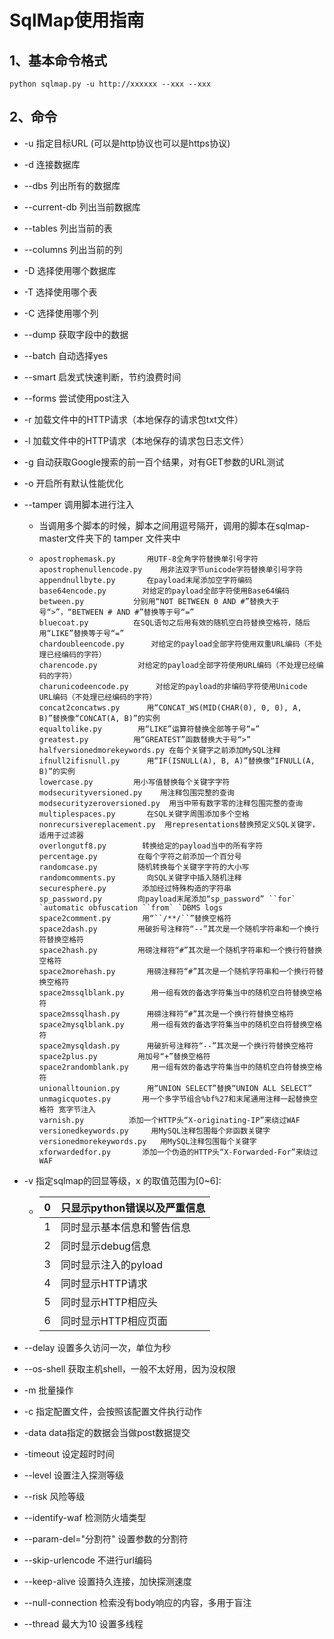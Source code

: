 # SqlMap使用指南

## 1、基本命令格式

```
python sqlmap.py -u http://xxxxxx --xxx --xxx
```

## 2、命令

* -u 指定目标URL (可以是http协议也可以是https协议)

* -d 连接数据库

* --dbs 列出所有的数据库

* --current-db 列出当前数据库

* --tables 列出当前的表

* --columns 列出当前的列

* -D 选择使用哪个数据库

* -T 选择使用哪个表

* -C 选择使用哪个列

* --dump 获取字段中的数据

* --batch 自动选择yes

* --smart 启发式快速判断，节约浪费时间

* --forms 尝试使用post注入

* -r 加载文件中的HTTP请求（本地保存的请求包txt文件）

* -l 加载文件中的HTTP请求（本地保存的请求包日志文件）

* -g 自动获取Google搜索的前一百个结果，对有GET参数的URL测试

* -o 开启所有默认性能优化

* --tamper 调用脚本进行注入

  * 当调用多个脚本的时候，脚本之间用逗号隔开，调用的脚本在sqlmap-master文件夹下的 tamper 文件夹中

  * ```
    apostrophemask.py       用UTF-8全角字符替换单引号字符
    apostrophenullencode.py    用非法双字节unicode字符替换单引号字符
    appendnullbyte.py       在payload末尾添加空字符编码
    base64encode.py        对给定的payload全部字符使用Base64编码
    between.py           分别用“NOT BETWEEN 0 AND #”替换大于号“>”，“BETWEEN # AND #”替换等于号“=”
    bluecoat.py          在SQL语句之后用有效的随机空白符替换空格符，随后用“LIKE”替换等于号“=”
    chardoubleencode.py      对给定的payload全部字符使用双重URL编码（不处理已经编码的字符）
    charencode.py         对给定的payload全部字符使用URL编码（不处理已经编码的字符）
    charunicodeencode.py      对给定的payload的非编码字符使用Unicode URL编码（不处理已经编码的字符）
    concat2concatws.py      用“CONCAT_WS(MID(CHAR(0), 0, 0), A, B)”替换像“CONCAT(A, B)”的实例
    equaltolike.py        用“LIKE”运算符替换全部等于号“=”
    greatest.py          用“GREATEST”函数替换大于号“>”
    halfversionedmorekeywords.py 在每个关键字之前添加MySQL注释
    ifnull2ifisnull.py      用“IF(ISNULL(A), B, A)”替换像“IFNULL(A, B)”的实例
    lowercase.py         用小写值替换每个关键字字符
    modsecurityversioned.py    用注释包围完整的查询
    modsecurityzeroversioned.py  用当中带有数字零的注释包围完整的查询
    multiplespaces.py       在SQL关键字周围添加多个空格
    nonrecursivereplacement.py  用representations替换预定义SQL关键字，适用于过滤器
    overlongutf8.py        转换给定的payload当中的所有字符
    percentage.py         在每个字符之前添加一个百分号
    randomcase.py         随机转换每个关键字字符的大小写
    randomcomments.py       向SQL关键字中插入随机注释
    securesphere.py        添加经过特殊构造的字符串
    sp_password.py        向payload末尾添加“sp_password” ``for` `automatic obfuscation ``from` `DBMS logs
    space2comment.py       用“``/**/``”替换空格符
    space2dash.py         用破折号注释符“--”其次是一个随机字符串和一个换行符替换空格符
    space2hash.py         用磅注释符“#”其次是一个随机字符串和一个换行符替换空格符
    space2morehash.py       用磅注释符“#”其次是一个随机字符串和一个换行符替换空格符
    space2mssqlblank.py      用一组有效的备选字符集当中的随机空白符替换空格符
    space2mssqlhash.py      用磅注释符“#”其次是一个换行符替换空格符
    space2mysqlblank.py      用一组有效的备选字符集当中的随机空白符替换空格符
    space2mysqldash.py      用破折号注释符“--”其次是一个换行符替换空格符
    space2plus.py         用加号“+”替换空格符
    space2randomblank.py     用一组有效的备选字符集当中的随机空白符替换空格符
    unionalltounion.py      用“UNION SELECT”替换“UNION ALL SELECT”
    unmagicquotes.py       用一个多字节组合%bf%27和末尾通用注释一起替换空格符 宽字节注入
    varnish.py          添加一个HTTP头“X-originating-IP”来绕过WAF
    versionedkeywords.py     用MySQL注释包围每个非函数关键字
    versionedmorekeywords.py   用MySQL注释包围每个关键字
    xforwardedfor.py       添加一个伪造的HTTP头“X-Forwarded-For”来绕过WAF
    ```

* -v 指定sqlmap的回显等级，x 的取值范围为[0~6]:

  * | 0    | 只显示python错误以及严重信息 |
    | ---- | ---------------------------- |
    | 1    | 同时显示基本信息和警告信息   |
    | 2    | 同时显示debug信息            |
    | 3    | 同时显示注入的pyload         |
    | 4    | 同时显示HTTP请求             |
    | 5    | 同时显示HTTP相应头           |
    | 6    | 同时显示HTTP相应页面         |

* --delay 设置多久访问一次，单位为秒

* --os-shell 获取主机shell，一般不太好用，因为没权限

* -m 批量操作

* -c 指定配置文件，会按照该配置文件执行动作

* -data data指定的数据会当做post数据提交

* -timeout 设定超时时间

* --level 设置注入探测等级

* --risk 风险等级

* --identify-waf 检测防火墙类型

* --param-del="分割符" 设置参数的分割符

* --skip-urlencode 不进行url编码

* --keep-alive 设置持久连接，加快探测速度

* --null-connection 检索没有body响应的内容，多用于盲注

* --thread 最大为10 设置多线程